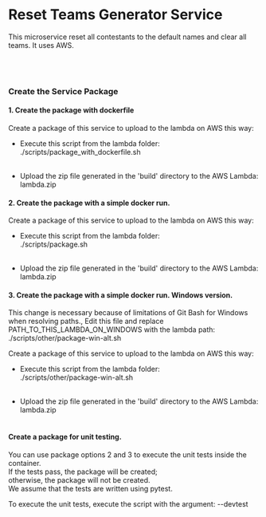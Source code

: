 Reset Teams Generator Service
=======================================

This microservice reset all contestants to the default names and clear all teams.
It uses AWS.
<br />  <br />
<br />  <br />


### Create the Service Package 

#### 1. Create the package with dockerfile 

Create a package of this service to upload to the lambda on AWS this way:
* Execute this script from the lambda folder: <br />
./scripts/package_with_dockerfile.sh
<br /> <br />

* Upload the zip file generated in the 'build' directory to the AWS Lambda: <br /> 
lambda.zip


#### 2. Create the package with a simple docker run.

Create a package of this service to upload to the lambda on AWS this way:
* Execute this script from the lambda folder: <br />
./scripts/package.sh
<br /> <br />

* Upload the zip file generated in the 'build' directory to the AWS Lambda: <br /> 
lambda.zip


#### 3. Create the package with a simple docker run. Windows version. 

This change is necessary because of limitations of Git Bash for Windows <br />
when resolving paths., 
Edit this file and replace PATH_TO_THIS_LAMBDA_ON_WINDOWS with the lambda path: <br />
./scripts/other/package-win-alt.sh

Create a package of this service to upload to the lambda on AWS this way:
* Execute this script from the lambda folder: <br />
./scripts/other/package-win-alt.sh
<br /> <br />

* Upload the zip file generated in the 'build' directory to the AWS Lambda: <br /> 
lambda.zip
<br /> <br />


#### Create a package for unit testing. 

You can use package options 2 and 3 to execute the unit tests inside the container. <br />
If the tests pass, the package will be created; <br />
otherwise, the package will not be created. <br />
We assume that the tests are written using pytest. <br />

To execute the unit tests, execute the script with the argument: --devtest

